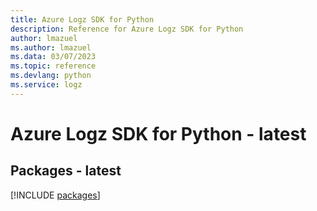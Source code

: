 ```yaml
---
title: Azure Logz SDK for Python
description: Reference for Azure Logz SDK for Python
author: lmazuel
ms.author: lmazuel
ms.data: 03/07/2023
ms.topic: reference
ms.devlang: python
ms.service: logz
---
```

# Azure Logz SDK for Python - latest
## Packages - latest
[!INCLUDE [packages](logz-index.md)]